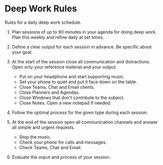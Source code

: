 # Deep Work Rules

Rules for a daily deep work schedule.

1. Plan sessions of up to 90 minutes in your agenda for doing deep work. Plan
    this weekly and refine daily at set times.

1. Define a clear output for each session in advance. Be specific about your
    goal.

1. At the start of the session close all communication and distractions. Open
    only your reference material and your output.

    - Put on your headphone and start supporting music.
    - Set your phone to quiet and put it face down on the table.
    - Close Teams, Chat and Email clients.
    - Close Planners and Agendas.
    - Close Windows that don't contribute to the subject.
    - Close Notes. Open a new notepad if needed.

1. Follow the optimal process for the given type during each session.

1. At the end of the session open all communication channels and answer all
    simple and urgent requests.

    - Stop the music.
    - Check your phone for calls and messages.
    - Check Teams, Chat and Email.

1. Evaluate the ouput and process of your session.
